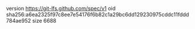 version https://git-lfs.github.com/spec/v1
oid sha256:a6ea2325f97c8ee7e54176f6b82c1a29bc6dd129230975cddc11fddd784ae952
size 6688
